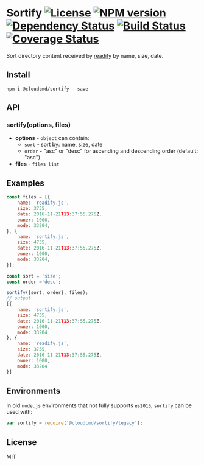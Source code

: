 # Sortify [![License][LicenseIMGURL]][LicenseURL] [![NPM version][NPMIMGURL]][NPMURL] [![Dependency Status][DependencyStatusIMGURL]][DependencyStatusURL] [![Build Status][BuildStatusIMGURL]][BuildStatusURL] [![Coverage Status][CoverageIMGURL]][CoverageURL]

[NPMIMGURL]:                https://img.shields.io/npm/v/@cloudcmd/sortify.svg?style=flat
[BuildStatusIMGURL]:        https://img.shields.io/travis/cloudcmd/sortify/master.svg?style=flat
[DependencyStatusIMGURL]:   https://img.shields.io/gemnasium/cloudcmd/sortify.svg?style=flat
[LicenseIMGURL]:            https://img.shields.io/badge/license-MIT-317BF9.svg?style=flat
[NPMURL]:                   https://npmjs.org/package/@cloudcmd/sortify "npm"
[BuildStatusURL]:           https://travis-ci.org/cloudcmd/sortify  "Build Status"
[DependencyStatusURL]:      https://gemnasium.com/cloudcmd/sortify "Dependency Status"
[LicenseURL]:               https://tldrlegal.com/license/mit-license "MIT License"

Sort directory content received by [readify](https://github.com/coderaiser/readify) by name, size, date.

## Install

```
npm i @cloudcmd/sortify --save
```

## API

### sortify(options, files)

- **options** - `object` can contain:
  - `sort` - sort by: name, size, date
  - `order` - "asc" or "desc" for ascending and descending order (default: "asc")
- **files** - `files list`

## Examples

```js
const files = [{
    name: 'readify.js',
    size: 3735,
    date: 2016-11-21T13:37:55.275Z,
    owner: 1000,
    mode: 33204,
}, {
    name: 'sortify.js',
    size: 4735,
    date: 2016-11-21T13:37:55.275Z,
    owner: 1000,
    mode: 33204,
}];

const sort = 'size';
const order ='desc';

sortify({sort, order}, files);
// output
[{
    name: 'sortify.js',
    size: 4735,
    date: 2016-11-21T13:37:55.275Z,
    owner: 1000,
    mode: 33204
}, {
    name: 'readify.js',
    size: 3735,
    date: 2016-11-21T13:37:55.275Z,
    owner: 1000,
    mode: 33204
}]
```

## Environments

In old `node.js` environments that not fully supports `es2015`, `sortify` can be used with:

```js
var sortify = require('@cloudcmd/sortify/legacy');

```
## License

MIT

[CoverageURL]:              https://coveralls.io/github/cloudcmd/sortify?branch=master
[CoverageIMGURL]:           https://coveralls.io/repos/cloudcmd/sortify/badge.svg?branch=master&service=github

